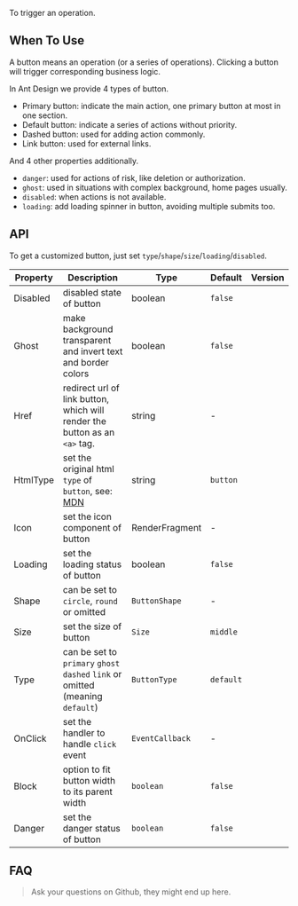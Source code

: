 ﻿To trigger an operation.
## When To Use

A button means an operation (or a series of operations). Clicking a button will trigger corresponding business logic.

In Ant Design we provide 4 types of button.

- Primary button: indicate the main action, one primary button at most in one section.
- Default button: indicate a series of actions without priority.
- Dashed button: used for adding action commonly.
- Link button: used for external links.

And 4 other properties additionally.

- `danger`: used for actions of risk, like deletion or authorization.
- `ghost`: used in situations with complex background, home pages usually.
- `disabled`: when actions is not available.
- `loading`: add loading spinner in button, avoiding multiple submits too.

## API

To get a customized button, just set `type`/`shape`/`size`/`loading`/`disabled`.

| Property | Description | Type | Default | Version |
| --- | --- | --- | --- | --- |
| Disabled | disabled state of button | boolean | `false` |  |
| Ghost | make background transparent and invert text and border colors | boolean | `false` |  |
| Href | redirect url of link button, which will render the button as an `<a>` tag. | string | - |  |
| HtmlType | set the original html `type` of `button`, see: [MDN](https://developer.mozilla.org/en-US/docs/Web/HTML/Element/button#attr-type) | string | `button` |  |
| Icon | set the icon component of button | RenderFragment | - |  |
| Loading | set the loading status of button | boolean | `false` |  |
| Shape | can be set to `circle`, `round` or omitted | `ButtonShape` | - |  |
| Size | set the size of button | `Size` | `middle` |  |
| Type | can be set to `primary` `ghost` `dashed` `link` or omitted (meaning `default`) | `ButtonType` | `default` |  |
| OnClick | set the handler to handle `click` event | `EventCallback` | - |  |
| Block | option to fit button width to its parent width | `boolean` | `false` |  |
| Danger | set the danger status of button | `boolean` | `false` |  |

## FAQ
> Ask your questions on Github, they might end up here.


<style>
[id^=components-button-demo-] .ant-btn {
  margin-right: 8px;
  margin-bottom: 12px;
}
[id^=components-button-demo-] .ant-btn-group > .ant-btn,
[id^=components-button-demo-] .ant-btn-group > span > .ant-btn {
  margin-right: 0;
}
[data-theme="dark"] .site-button-ghost-wrapper {
  background: rgba(255, 255, 255, 0.2);
}
</style>
